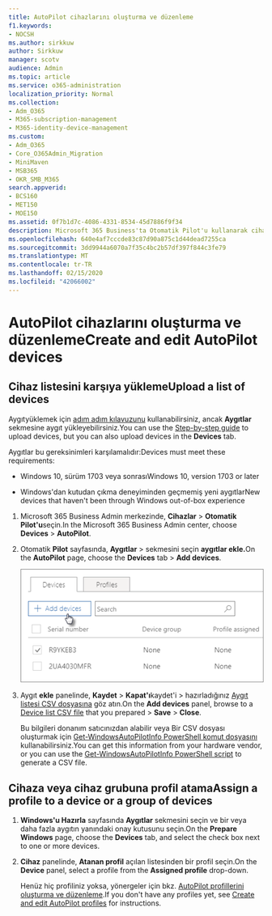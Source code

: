 ```yaml
---
title: AutoPilot cihazlarını oluşturma ve düzenleme
f1.keywords:
- NOCSH
ms.author: sirkkuw
author: Sirkkuw
manager: scotv
audience: Admin
ms.topic: article
ms.service: o365-administration
localization_priority: Normal
ms.collection:
- Adm_O365
- M365-subscription-management
- M365-identity-device-management
ms.custom:
- Adm_O365
- Core_O365Admin_Migration
- MiniMaven
- MSB365
- OKR_SMB_M365
search.appverid:
- BCS160
- MET150
- MOE150
ms.assetid: 0f7b1d7c-4086-4331-8534-45d7886f9f34
description: Microsoft 365 Business'ta Otomatik Pilot'u kullanarak cihazları nasıl yükleyin öğrenin. Bir aygıta veya aygıt grubuna profil atayabilirsiniz.
ms.openlocfilehash: 640e4af7cccde83c87d90a875c1d44dead7255ca
ms.sourcegitcommit: 3dd9944a6070a7f35c4bc2b57df397f844c3fe79
ms.translationtype: MT
ms.contentlocale: tr-TR
ms.lasthandoff: 02/15/2020
ms.locfileid: "42066002"
---
```

# <a name="create-and-edit-autopilot-devices"></a><span data-ttu-id="eeadf-104">AutoPilot cihazlarını oluşturma ve düzenleme</span><span class="sxs-lookup"><span data-stu-id="eeadf-104">Create and edit AutoPilot devices</span></span>

## <a name="upload-a-list-of-devices"></a><span data-ttu-id="eeadf-105">Cihaz listesini karşıya yükleme</span><span class="sxs-lookup"><span data-stu-id="eeadf-105">Upload a list of devices</span></span>

<span data-ttu-id="eeadf-106">Aygıtyüklemek için [adım adım kılavuzunu](add-autopilot-devices-and-profile.md) kullanabilirsiniz, ancak **Aygıtlar** sekmesine aygıt yükleyebilirsiniz.</span><span class="sxs-lookup"><span data-stu-id="eeadf-106">You can use the [Step-by-step guide](add-autopilot-devices-and-profile.md) to upload devices, but you can also upload devices in the **Devices** tab.</span></span> 
  
<span data-ttu-id="eeadf-107">Aygıtlar bu gereksinimleri karşılamalıdır:</span><span class="sxs-lookup"><span data-stu-id="eeadf-107">Devices must meet these requirements:</span></span>
  
- <span data-ttu-id="eeadf-108">Windows 10, sürüm 1703 veya sonrası</span><span class="sxs-lookup"><span data-stu-id="eeadf-108">Windows 10, version 1703 or later</span></span>
    
- <span data-ttu-id="eeadf-109">Windows'dan kutudan çıkma deneyiminden geçmemiş yeni aygıtlar</span><span class="sxs-lookup"><span data-stu-id="eeadf-109">New devices that haven't been through Windows out-of-box experience</span></span>

1. <span data-ttu-id="eeadf-110">Microsoft 365 Business Admin merkezinde, **Cihazlar** \> **Otomatik Pilot'u**seçin.</span><span class="sxs-lookup"><span data-stu-id="eeadf-110">In the Microsoft 365 Business Admin center, choose **Devices** \> **AutoPilot**.</span></span>
  
2. <span data-ttu-id="eeadf-111">Otomatik **Pilot** sayfasında, **Aygıtlar** \> sekmesini seçin **aygıtlar ekle.**</span><span class="sxs-lookup"><span data-stu-id="eeadf-111">On the **AutoPilot** page, choose the **Devices** tab \> **Add devices**.</span></span>
    
    ![In the Devices tab, choose Add devices.](../media/6ba81e22-c873-40ad-8a72-ce64d15ea6ba.png)
  
3. <span data-ttu-id="eeadf-113">Aygıt **ekle** panelinde, **Kaydet** \> **Kapat'ı**kaydet'i \> hazırladığınız [Aygıt listesi CSV dosyasına](https://support.office.com/article/932e3676-2491-49f0-9177-d893d2f5276e) göz atın.</span><span class="sxs-lookup"><span data-stu-id="eeadf-113">On the **Add devices** panel, browse to a [Device list CSV file](https://support.office.com/article/932e3676-2491-49f0-9177-d893d2f5276e) that you prepared \> **Save** \> **Close**.</span></span>
    
    <span data-ttu-id="eeadf-114">Bu bilgileri donanım satıcınızdan alabilir veya Bir CSV dosyası oluşturmak için [Get-WindowsAutoPilotInfo PowerShell komut dosyasını](https://www.powershellgallery.com/packages/Get-WindowsAutoPilotInfo) kullanabilirsiniz.</span><span class="sxs-lookup"><span data-stu-id="eeadf-114">You can get this information from your hardware vendor, or you can use the [Get-WindowsAutoPilotInfo PowerShell script](https://www.powershellgallery.com/packages/Get-WindowsAutoPilotInfo) to generate a CSV file.</span></span> 
    
## <a name="assign-a-profile-to-a-device-or-a-group-of-devices"></a><span data-ttu-id="eeadf-115">Cihaza veya cihaz grubuna profil atama</span><span class="sxs-lookup"><span data-stu-id="eeadf-115">Assign a profile to a device or a group of devices</span></span>

1. <span data-ttu-id="eeadf-116">**Windows'u Hazırla** sayfasında **Aygıtlar** sekmesini seçin ve bir veya daha fazla aygıtın yanındaki onay kutusunu seçin.</span><span class="sxs-lookup"><span data-stu-id="eeadf-116">On the **Prepare Windows** page, choose the **Devices** tab, and select the check box next to one or more devices.</span></span> 
    
2. <span data-ttu-id="eeadf-117">**Cihaz** panelinde, **Atanan profil** açılan listesinden bir profil seçin.</span><span class="sxs-lookup"><span data-stu-id="eeadf-117">On the **Device** panel, select a profile from the **Assigned profile** drop-down.</span></span> 
    
    <span data-ttu-id="eeadf-118">Henüz hiç profiliniz yoksa, yönergeler için bkz. [AutoPilot profillerini oluşturma ve düzenleme](create-and-edit-autopilot-profiles.md).</span><span class="sxs-lookup"><span data-stu-id="eeadf-118">If you don't have any profiles yet, see [Create and edit AutoPilot profiles](create-and-edit-autopilot-profiles.md) for instructions.</span></span> 
    

